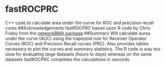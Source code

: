 # fastROCPRC
C++ code to calculate area under the curve for ROC and precision recall cures
##Acknowledgements
fastROCPRC based upon R code by Chris Fraley from the [networkBMA package](https://www.bioconductor.org/packages/release/bioc/html/networkBMA.html)
##Summary
Will calculate aurea under the curve (AUC) using the trapezoid rule for Receiver Operator Curves (ROC) and Precision Recall curves (PRC). Also provides tables necessary to plot the curves and summary statistics. The R code is way too slow for evaluating large datasets (hours to days) whereas on the same datasets fastROCPRC completes the calculations in seconds.
